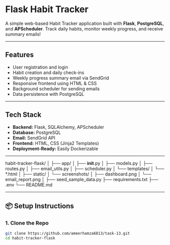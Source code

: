 #  Flask Habit Tracker

A simple web-based Habit Tracker application built with **Flask**, **PostgreSQL**, and **APScheduler**. Track daily habits, monitor weekly progress, and receive summary emails!

---

##  Features

- User registration and login
- Habit creation and daily check-ins
- Weekly progress summary email via SendGrid
- Responsive frontend using HTML & CSS
- Background scheduler for sending emails
- Data persistence with PostgreSQL

---

##  Tech Stack

- **Backend:** Flask, SQLAlchemy, APScheduler
- **Database:** PostgreSQL
- **Email:** SendGrid API
- **Frontend:** HTML, CSS (Jinja2 Templates)
- **Deployment-Ready:** Easily Dockerizable

---

habit-tracker-flask/
│
├── app/
│   ├── __init__.py
│   ├── models.py
│   ├── routes.py
│   ├── email_utils.py
│   ├── scheduler.py
│   └── templates/
│       └── *.html
│
├── static/
│   └── screenshots/
│       ├── dashboard.png
│       └── email_report.png
│
├── seed_sample_data.py
├── requirements.txt
├── .env
└── README.md

---

## 📦 Setup Instructions

### 1. Clone the Repo

```bash
git clone https://github.com/ameerhamza6813/task-13.git
cd habit-tracker-flask
